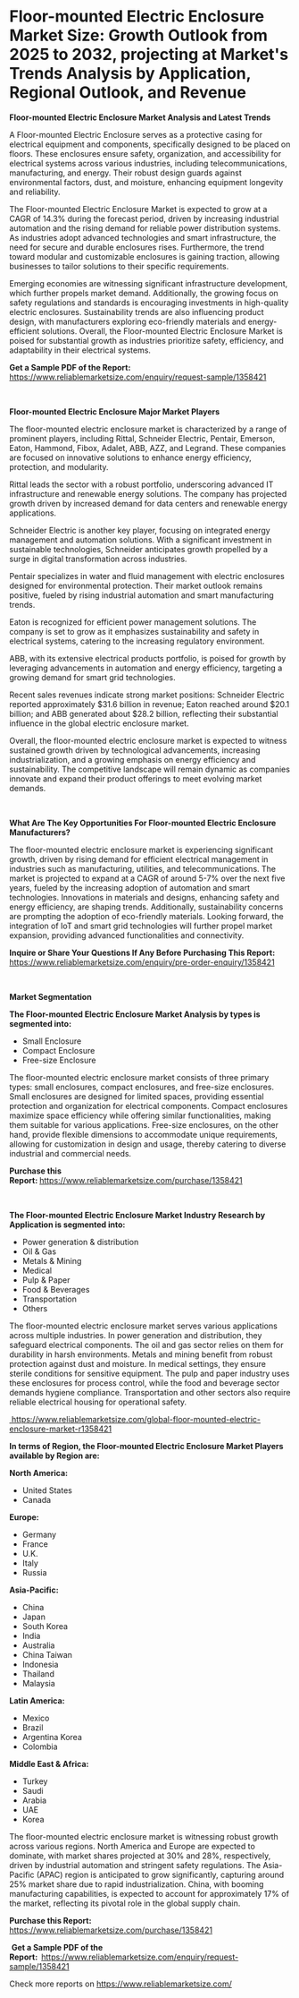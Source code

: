 <p><h1>Floor-mounted Electric Enclosure Market Size: Growth Outlook from 2025 to 2032, projecting at Market's Trends Analysis by Application, Regional Outlook, and Revenue</h1></p><p><strong>Floor-mounted Electric Enclosure Market Analysis and Latest Trends</strong></p>
<p><p>A Floor-mounted Electric Enclosure serves as a protective casing for electrical equipment and components, specifically designed to be placed on floors. These enclosures ensure safety, organization, and accessibility for electrical systems across various industries, including telecommunications, manufacturing, and energy. Their robust design guards against environmental factors, dust, and moisture, enhancing equipment longevity and reliability.</p><p>The Floor-mounted Electric Enclosure Market is expected to grow at a CAGR of 14.3% during the forecast period, driven by increasing industrial automation and the rising demand for reliable power distribution systems. As industries adopt advanced technologies and smart infrastructure, the need for secure and durable enclosures rises. Furthermore, the trend toward modular and customizable enclosures is gaining traction, allowing businesses to tailor solutions to their specific requirements.</p><p>Emerging economies are witnessing significant infrastructure development, which further propels market demand. Additionally, the growing focus on safety regulations and standards is encouraging investments in high-quality electric enclosures. Sustainability trends are also influencing product design, with manufacturers exploring eco-friendly materials and energy-efficient solutions. Overall, the Floor-mounted Electric Enclosure Market is poised for substantial growth as industries prioritize safety, efficiency, and adaptability in their electrical systems.</p></p>
<p><strong>Get a Sample PDF of the Report:&nbsp;</strong> <a href="https://www.reliablemarketsize.com/enquiry/request-sample/1358421?utm_campaign=3512&utm_medium=2&utm_source=Github&utm_content=ia&utm_term=22032025&utm_id=floor-mounted-electric-enclosure">https://www.reliablemarketsize.com/enquiry/request-sample/1358421</a></p>
<p>&nbsp;</p>
<p><strong>Floor-mounted Electric Enclosure Major Market Players</strong></p>
<p><p>The floor-mounted electric enclosure market is characterized by a range of prominent players, including Rittal, Schneider Electric, Pentair, Emerson, Eaton, Hammond, Fibox, Adalet, ABB, AZZ, and Legrand. These companies are focused on innovative solutions to enhance energy efficiency, protection, and modularity.</p><p>Rittal leads the sector with a robust portfolio, underscoring advanced IT infrastructure and renewable energy solutions. The company has projected growth driven by increased demand for data centers and renewable energy applications.</p><p>Schneider Electric is another key player, focusing on integrated energy management and automation solutions. With a significant investment in sustainable technologies, Schneider anticipates growth propelled by a surge in digital transformation across industries.</p><p>Pentair specializes in water and fluid management with electric enclosures designed for environmental protection. Their market outlook remains positive, fueled by rising industrial automation and smart manufacturing trends.</p><p>Eaton is recognized for efficient power management solutions. The company is set to grow as it emphasizes sustainability and safety in electrical systems, catering to the increasing regulatory environment.</p><p>ABB, with its extensive electrical products portfolio, is poised for growth by leveraging advancements in automation and energy efficiency, targeting a growing demand for smart grid technologies.</p><p>Recent sales revenues indicate strong market positions: Schneider Electric reported approximately $31.6 billion in revenue; Eaton reached around $20.1 billion; and ABB generated about $28.2 billion, reflecting their substantial influence in the global electric enclosure market. </p><p>Overall, the floor-mounted electric enclosure market is expected to witness sustained growth driven by technological advancements, increasing industrialization, and a growing emphasis on energy efficiency and sustainability. The competitive landscape will remain dynamic as companies innovate and expand their product offerings to meet evolving market demands.</p></p>
<p>&nbsp;</p>
<p><strong>What Are The Key Opportunities For Floor-mounted Electric Enclosure Manufacturers?</strong></p>
<p><p>The floor-mounted electric enclosure market is experiencing significant growth, driven by rising demand for efficient electrical management in industries such as manufacturing, utilities, and telecommunications. The market is projected to expand at a CAGR of around 5-7% over the next five years, fueled by the increasing adoption of automation and smart technologies. Innovations in materials and designs, enhancing safety and energy efficiency, are shaping trends. Additionally, sustainability concerns are prompting the adoption of eco-friendly materials. Looking forward, the integration of IoT and smart grid technologies will further propel market expansion, providing advanced functionalities and connectivity.</p></p>
<p><strong>Inquire or Share Your Questions If Any Before Purchasing This Report:</strong> <a href="https://www.reliablemarketsize.com/enquiry/pre-order-enquiry/1358421?utm_campaign=3512&utm_medium=2&utm_source=Github&utm_content=ia&utm_term=22032025&utm_id=floor-mounted-electric-enclosure">https://www.reliablemarketsize.com/enquiry/pre-order-enquiry/1358421</a></p>
<p>&nbsp;</p>
<p><strong>Market Segmentation</strong></p>
<p><strong>The Floor-mounted Electric Enclosure Market Analysis by types is segmented into:</strong></p>
<p><ul><li>Small Enclosure</li><li>Compact Enclosure</li><li>Free-size Enclosure</li></ul></p>
<p><p>The floor-mounted electric enclosure market consists of three primary types: small enclosures, compact enclosures, and free-size enclosures. Small enclosures are designed for limited spaces, providing essential protection and organization for electrical components. Compact enclosures maximize space efficiency while offering similar functionalities, making them suitable for various applications. Free-size enclosures, on the other hand, provide flexible dimensions to accommodate unique requirements, allowing for customization in design and usage, thereby catering to diverse industrial and commercial needs.</p></p>
<p><strong>Purchase this Report:&nbsp;</strong><a href="https://www.reliablemarketsize.com/purchase/1358421?utm_campaign=3512&utm_medium=2&utm_source=Github&utm_content=ia&utm_term=22032025&utm_id=floor-mounted-electric-enclosure">https://www.reliablemarketsize.com/purchase/1358421</a></p>
<p>&nbsp;</p>
<p><strong>The Floor-mounted Electric Enclosure Market Industry Research by Application is segmented into:</strong></p>
<p><ul><li>Power generation & distribution</li><li>Oil & Gas</li><li>Metals & Mining</li><li>Medical</li><li>Pulp & Paper</li><li>Food & Beverages</li><li>Transportation</li><li>Others</li></ul></p>
<p><p>The floor-mounted electric enclosure market serves various applications across multiple industries. In power generation and distribution, they safeguard electrical components. The oil and gas sector relies on them for durability in harsh environments. Metals and mining benefit from robust protection against dust and moisture. In medical settings, they ensure sterile conditions for sensitive equipment. The pulp and paper industry uses these enclosures for process control, while the food and beverage sector demands hygiene compliance. Transportation and other sectors also require reliable electrical housing for operational safety.</p></p>
<p><a href="https://www.reliablemarketsize.com/global-floor-mounted-electric-enclosure-market-r1358421?utm_campaign=3512&utm_medium=2&utm_source=Github&utm_content=ia&utm_term=22032025&utm_id=floor-mounted-electric-enclosure">&nbsp;https://www.reliablemarketsize.com/global-floor-mounted-electric-enclosure-market-r1358421</a></p>
<p><strong>In terms of Region, the Floor-mounted Electric Enclosure Market Players available by Region are:</strong></p>
<p>
    <p> <strong> North America: </strong>
        <ul>
            <li>United States</li>
            <li>Canada</li>
        </ul>
        </p> 
    <p> <strong> Europe: </strong>
        <ul>
            <li>Germany</li>
            <li>France</li>
            <li>U.K.</li>
            <li>Italy</li>
            <li>Russia</li>
        </ul>
        </p> 
    <p> <strong> Asia-Pacific: </strong>
        <ul>
            <li>China</li>
            <li>Japan</li>
            <li>South Korea</li>
            <li>India</li>
            <li>Australia</li>
            <li>China Taiwan</li>
            <li>Indonesia</li>
            <li>Thailand</li>
            <li>Malaysia</li>
        </ul>
        </p> 
    <p> <strong> Latin America: </strong>
        <ul>
            <li>Mexico</li>
            <li>Brazil</li>
            <li>Argentina Korea</li>
            <li>Colombia</li>
        </ul>
        </p> 
    <p> <strong> Middle East & Africa: </strong>
        <ul>
            <li>Turkey</li>
            <li>Saudi</li>
            <li>Arabia</li>
            <li>UAE</li>
            <li>Korea</li>
        </ul>
    </p>
    </p>
<p><p>The floor-mounted electric enclosure market is witnessing robust growth across various regions. North America and Europe are expected to dominate, with market shares projected at 30% and 28%, respectively, driven by industrial automation and stringent safety regulations. The Asia-Pacific (APAC) region is anticipated to grow significantly, capturing around 25% market share due to rapid industrialization. China, with booming manufacturing capabilities, is expected to account for approximately 17% of the market, reflecting its pivotal role in the global supply chain.</p></p>
<p><strong>Purchase this Report: </strong><a href="https://www.reliablemarketsize.com/purchase/1358421?utm_campaign=3512&utm_medium=2&utm_source=Github&utm_content=ia&utm_term=22032025&utm_id=floor-mounted-electric-enclosure">https://www.reliablemarketsize.com/purchase/1358421</a></p>
<p>&nbsp;<strong>Get a Sample PDF of the Report:&nbsp;&nbsp;</strong><a href="https://www.reliablemarketsize.com/enquiry/request-sample/1358421?utm_campaign=3512&utm_medium=2&utm_source=Github&utm_content=ia&utm_term=22032025&utm_id=floor-mounted-electric-enclosure">https://www.reliablemarketsize.com/enquiry/request-sample/1358421</a></p>
<p><strong></strong></p>
<p>Check more reports on <a href="https://www.reliablemarketsize.com/?utm_campaign=3512&utm_medium=2&utm_source=Github&utm_content=ia&utm_term=22032025&utm_id=floor-mounted-electric-enclosure">https://www.reliablemarketsize.com/</a></p>